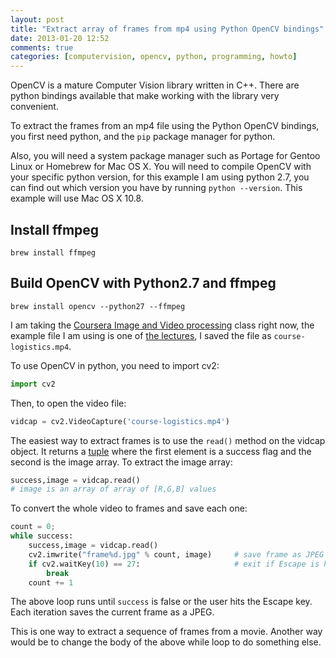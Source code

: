 ```yaml
---
layout: post
title: "Extract array of frames from mp4 using Python OpenCV bindings"
date: 2013-01-20 12:52
comments: true
categories: [computervision, opencv, python, programming, howto]
---
```


OpenCV is a mature Computer Vision library written in C++. There are python bindings available that make working with the library very convenient.

To extract the frames from an mp4 file using the Python OpenCV bindings, you first need python, and the `pip` package manager for python.

Also, you will need a system package manager such as Portage for Gentoo Linux or Homebrew for Mac OS X. You will need to compile OpenCV with your specific python version, for this example I am using python 2.7, you can find out which version you have by running `python --version`. This example will use Mac OS X 10.8.

## Install ffmpeg
```
brew install ffmpeg
```

## Build OpenCV with Python2.7 and ffmpeg
```
brew install opencv --python27 --ffmpeg
```

I am taking the [Coursera Image and Video processing](https://www.coursera.org/course/images) class right now, the example file I am using is one of [the lectures](https://class.coursera.org/images-2012-001/lecture/download.mp4?lecture_id=7), I saved the file as `course-logistics.mp4`.

To use OpenCV in python, you need to import cv2:

``` python
import cv2
```

Then, to open the video file:

``` python
vidcap = cv2.VideoCapture('course-logistics.mp4')
```

The easiest way to extract frames is to use the `read()` method on the vidcap object. It returns a [tuple](http://docs.python.org/2/tutorial/datastructures.html#tuples-and-sequences) where the first element is a success flag and the second is the image array. To extract the image array: 

``` python
success,image = vidcap.read()
# image is an array of array of [R,G,B] values
```

To convert the whole video to frames and save each one:

``` python
count = 0; 
while success:
	success,image = vidcap.read()
	cv2.imwrite("frame%d.jpg" % count, image)     # save frame as JPEG file
	if cv2.waitKey(10) == 27:                     # exit if Escape is hit
    	break
	count += 1
```

The above loop runs until `success` is false or the user hits the Escape key. Each iteration saves the current frame as a JPEG.

This is one way to extract a sequence of frames from a movie. Another way would be to change the body of the above while loop to do something else.